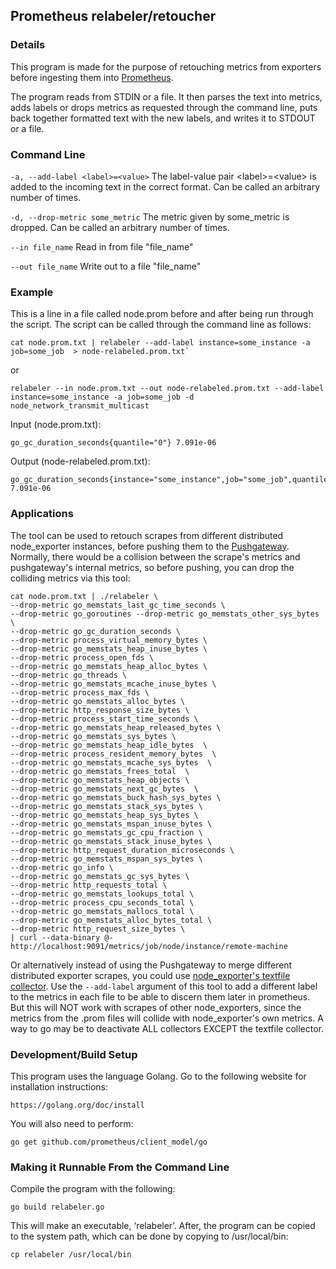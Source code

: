 ## Prometheus relabeler/retoucher

### Details
This program is made for the purpose of retouching metrics from exporters before ingesting them into [Prometheus](https://prometheus.io).

The program reads from STDIN or a file. It then parses the text into metrics, adds labels or drops metrics as requested through the command line, puts back together formatted text with the new labels, and writes it to STDOUT or a file.

### Command Line
`-a, --add-label <label>=<value>`
The label-value pair \<label\>=\<value\> is added to the incoming text in the correct format. Can be called an arbitrary number of times.

`-d, --drop-metric some_metric`
The metric given by some_metric is dropped. Can be called an arbitrary number of times.

`--in file_name`
Read in from file "file_name"

`--out file_name`
Write out to a file "file_name"

### Example
This is a line in a file called node.prom before and after being run through the script. The script can be called through the command line as follows:
```
cat node.prom.txt | relabeler --add-label instance=some_instance -a job=some_job  > node-relabeled.prom.txt`
```
or
```
relabeler --in node.prom.txt --out node-relabeled.prom.txt --add-label instance=some_instance -a job=some_job -d node_network_transmit_multicast
```

Input (node.prom.txt):
```
go_gc_duration_seconds{quantile="0"} 7.091e-06
```

Output (node-relabeled.prom.txt):
```
go_gc_duration_seconds{instance="some_instance",job="some_job",quantile="0"} 7.091e-06
```

### Applications
The tool can be used to retouch scrapes from different distributed node_exporter instances, before pushing them to the [Pushgateway](https://github.com/prometheus/pushgateway). Normally, there would be a collision between the scrape's metrics and pushgateway's internal metrics, so before pushing, you can drop the colliding metrics via this tool:
```
cat node.prom.txt | ./relabeler \
--drop-metric go_memstats_last_gc_time_seconds \
--drop-metric go_goroutines --drop-metric go_memstats_other_sys_bytes \
--drop-metric go_gc_duration_seconds \
--drop-metric process_virtual_memory_bytes \
--drop-metric go_memstats_heap_inuse_bytes \
--drop-metric process_open_fds \
--drop-metric go_memstats_heap_alloc_bytes \
--drop-metric go_threads \
--drop-metric go_memstats_mcache_inuse_bytes \
--drop-metric process_max_fds \
--drop-metric go_memstats_alloc_bytes \
--drop-metric http_response_size_bytes \
--drop-metric process_start_time_seconds \
--drop-metric go_memstats_heap_released_bytes \
--drop-metric go_memstats_sys_bytes \
--drop-metric go_memstats_heap_idle_bytes  \
--drop-metric process_resident_memory_bytes  \
--drop-metric go_memstats_mcache_sys_bytes  \
--drop-metric go_memstats_frees_total  \
--drop-metric go_memstats_heap_objects \
--drop-metric go_memstats_next_gc_bytes  \
--drop-metric go_memstats_buck_hash_sys_bytes \
--drop-metric go_memstats_stack_sys_bytes \
--drop-metric go_memstats_heap_sys_bytes \
--drop-metric go_memstats_mspan_inuse_bytes \
--drop-metric go_memstats_gc_cpu_fraction \
--drop-metric go_memstats_stack_inuse_bytes \
--drop-metric http_request_duration_microseconds \
--drop-metric go_memstats_mspan_sys_bytes \
--drop-metric go_info \
--drop-metric go_memstats_gc_sys_bytes \
--drop-metric http_requests_total \
--drop-metric go_memstats_lookups_total \
--drop-metric process_cpu_seconds_total \
--drop-metric go_memstats_mallocs_total \
--drop-metric go_memstats_alloc_bytes_total \
--drop-metric http_request_size_bytes \
| curl --data-binary @- http://localhost:9091/metrics/job/node/instance/remote-machine
```

Or alternatively instead of using the Pushgateway to merge different distributed exporter scrapes, you could use [node_exporter's textfile collector](https://github.com/prometheus/node_exporter/blob/master/README.md#textfile-collector). Use the `--add-label` argument of this tool to add a different label to the metrics in each file to be able to discern them later in prometheus. But this will NOT work with scrapes of other node_exporters, since the metrics from the .prom files will collide with node_exporter's own metrics. A way to go may be to deactivate ALL collectors EXCEPT the textfile collector.

### Development/Build Setup
This program uses the language Golang. Go to the following website for installation instructions:
```
https://golang.org/doc/install
```

You will also need to perform:
```
go get github.com/prometheus/client_model/go
```

### Making it Runnable From the Command Line
Compile the program with the following:
```
go build relabeler.go
```

This will make an executable, ‘relabeler’. After, the program can be copied to the system path, which can be done by copying to /usr/local/bin:
```
cp relabeler /usr/local/bin
```